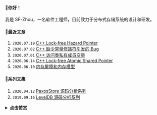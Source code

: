 #### 👋你好！
我是 SF-Zhou，一名软件工程师，目前致力于分布式存储系统的设计和研发。

#### 📝最近文章
1. `2020.07.19` [C++ Lock-free Hazard Pointer](https://sf-zhou.github.io/programming/hazard_pointer.html)
1. `2020.07.02` [C++ 缺少常量修饰符引发的 Bug](https://sf-zhou.github.io/programming/cpp_string_copy_on_write.html)
1. `2020.07.01` [C++ 访问类私有成员变量](https://sf-zhou.github.io/programming/cpp_access_private_member.html)
1. `2020.06.14` [C++ Lock-free Atomic Shared Pointer](https://sf-zhou.github.io/programming/atomic_shared_ptr.html)
1. `2020.06.10` [内存屏障和内存模型](https://sf-zhou.github.io/programming/memory_barrier.html)

#### 📘系列文集
1. `2020.04.12` [PaxosStore 源码分析系列](https://sf-zhou.github.io/#/Paxos)
2. `2019.09.16` [LevelDB 源码分析系列](https://sf-zhou.github.io/#/LevelDB)

<details><summary><b>点击赞赏</b></summary>
<img src="https://sf-zhou.github.io//images/7a47ef557efa4f3cf3068a6c758c7d4c.jpg" alt="微信赞赏" width="384">
</details>

